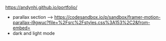 https://andynhi.github.io/portfolio/

- parallax section
--> https://codesandbox.io/p/sandbox/framer-motion-parallax-i9gwuc?file=%2Fsrc%2Fstyles.css%3A153%2C2&from-embed=
- dark and light mode 
